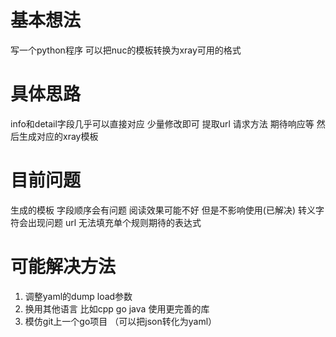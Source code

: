 
# 基本想法

写一个python程序 可以把nuc的模板转换为xray可用的格式

# 具体思路

info和detail字段几乎可以直接对应 少量修改即可
提取url 请求方法 期待响应等 然后生成对应的xray模板

# 目前问题

生成的模板 字段顺序会有问题 阅读效果可能不好 但是不影响使用(已解决)
转义字符会出现问题 url
无法填充单个规则期待的表达式

# 可能解决方法

1. 调整yaml的dump load参数
2. 换用其他语言 比如cpp go java 使用更完善的库
3. 模仿git上一个go项目 （可以把json转化为yaml）
